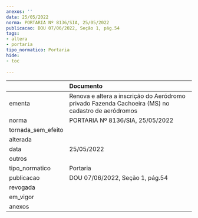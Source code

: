 ```yaml
---
anexos: ''
data: 25/05/2022
norma: PORTARIA Nº 8136/SIA, 25/05/2022
publicacao: DOU 07/06/2022, Seção 1, pág.54
tags:
- altera
- portaria
tipo_normatico: Portaria
hide: 
- toc 
 
---
```


|                    | Documento                                                                                         |
|:-------------------|:--------------------------------------------------------------------------------------------------|
| ementa             | Renova e altera a inscrição do Aeródromo privado Fazenda Cachoeira (MS) no cadastro de aeródromos |
| norma              | PORTARIA Nº 8136/SIA, 25/05/2022                                                                  |
| tornada_sem_efeito |                                                                                                   |
| alterada           |                                                                                                   |
| data               | 25/05/2022                                                                                        |
| outros             |                                                                                                   |
| tipo_normatico     | Portaria                                                                                          |
| publicacao         | DOU 07/06/2022, Seção 1, pág.54                                                                   |
| revogada           |                                                                                                   |
| em_vigor           |                                                                                                   |
| anexos             |                                                                                                   |